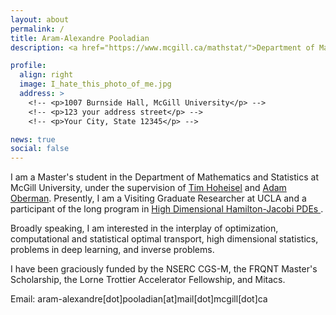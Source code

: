 ```yaml
---
layout: about
permalink: /
title: Aram-Alexandre Pooladian
description: <a href="https://www.mcgill.ca/mathstat/">Department of Mathematics and Statistics, McGill University</a>

profile:
  align: right
  image: I_hate_this_photo_of_me.jpg
  address: >
    <!-- <p>1007 Burnside Hall, McGill University</p> -->
    <!-- <p>123 your address street</p> -->
    <!-- <p>Your City, State 12345</p> -->

news: true
social: false
---
```


I am a Master's student in the Department of Mathematics and Statistics at McGill University, under the supervision of <a href="http://www.math.mcgill.ca/hoheisel/">Tim Hoheisel</a> and <a href="http://www.adamoberman.net">Adam Oberman</a>. Presently, I am a Visiting Graduate Researcher at UCLA and a participant of the long program in <a href="https://www.ipam.ucla.edu/programs/long-programs/high-dimensional-hamilton-jacobi-pdes/"> High Dimensional Hamilton-Jacobi PDEs </a>.

Broadly speaking, I am interested in the interplay of optimization, computational and statistical optimal transport, high dimensional statistics, problems in deep learning, and inverse problems. 

I have been graciously funded by the NSERC CGS-M, the FRQNT Master's Scholarship, the Lorne Trottier Accelerator Fellowship, and Mitacs.

Email: aram-alexandre[dot]pooladian[at]mail[dot]mcgill[dot]ca

<!-- Put your address / P.O. box / other info right below your picture. You can also disable any these elements by editing `profile` property of the YAML header of your `_pages/about.md`. Edit `_bibliography/papers.bib` and Jekyll will render your [publications page](/al-folio/publications/) automatically. -->

<!-- Link to your social media connections, too. This theme is set up to use [Font Awesome icons](http://fortawesome.github.io/Font-Awesome/){:target="\_blank"} and [Academicons](https://jpswalsh.github.io/academicons/){:target="\_blank"}, like the ones below. Add your Facebook, Twitter, LinkedIn, Google Scholar, or just disable all of them. -->
